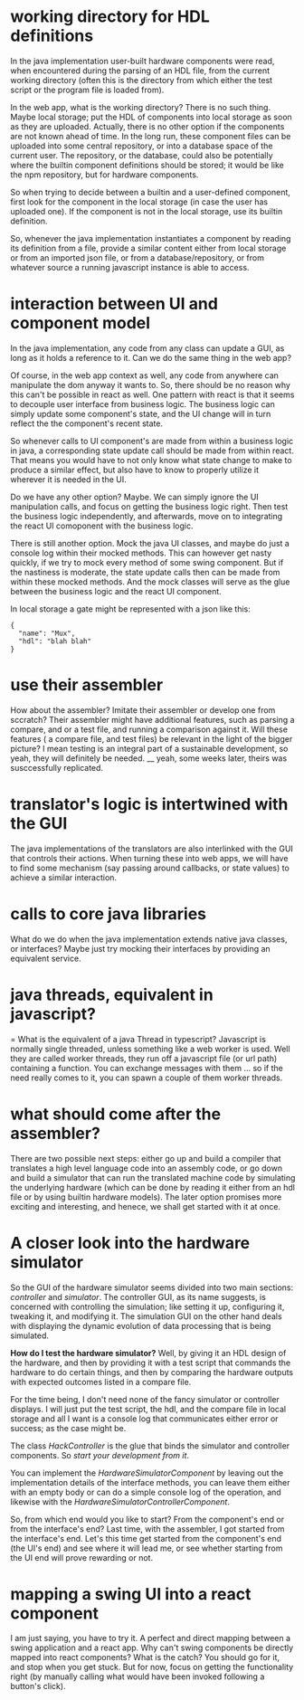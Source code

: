 
# working directory for HDL definitions
In the java implementation user-built hardware components were read, when encountered during the parsing of an HDL file, from the current working directory (often this is the directory from which either the test script or the program file is loaded from).

In the web app, what is the working directory? There is no such thing. Maybe local storage; put the HDL of components into local storage as soon as they are uploaded. Actually, there is no other option if the components are not known ahead of time. In the long run, these component files can be uploaded into some central repository, or into a database space of the current user. The repository, or the database, could also be potentially where the builtin component definitions should be stored; it would be like the npm repository, but for hardware components.

So when trying to decide between a builtin and a user-defined component, first look for the component in the local storage (in case the user has uploaded one). If the component is not in the local storage, use its builtin definition. 

So, whenever the java implementation instantiates a component by reading its definition from a file, provide a similar content either from local storage or from an imported json file, or from a database/repository, or from whatever source a running javascript instance is able to access.

# interaction between UI and component model
In the java implementation, any code from any class can update a GUI, as long as it holds a reference to it. Can we do the same thing in the web app?

Of course, in the web app context as well, any code from anywhere can manipulate the dom anyway it wants to. So, there should be no reason why this can't be possible in react as well. One pattern with react is that it seems to decouple user interface from business logic. The business logic can simply update some component's state, and the UI change will in turn reflect the the component's recent state.

So whenever calls to UI component's are made from within a business logic in java, a corresponding state update call should be made from within react. That means you would have to not only know what state change to make to produce a similar effect, but also have to know to properly utilize it wherever it is needed in the UI.

Do we have any other option? Maybe. We can simply ignore the UI manipulation calls, and focus on getting the business logic right. Then test the business logic independently, and afterwards, move on to integrating the react UI comoponent with the business logic.

There is still another option. Mock the java UI classes, and maybe do just a console log within their mocked methods. This can however get nasty quickly, if we try to mock every method of some swing component. But if the nastiness is moderate, the state update calls then can be made from within these mocked methods. And the mock classes will serve as the glue between the business logic and the react UI component.

In local storage a gate might be represented with a json like this:
```
{
  "name": "Mux",
  "hdl": "blah blah"
}
```
# use their assembler
How about the assembler? Imitate their assembler or develop one from sccratch? Their assembler might have additional features, such as parsing a compare, and or a test file, and running a comparison against it. Will these features ( a compare file, and test files) be relevant in the light of the bigger picture? I mean testing is an integral part of a sustainable development, so yeah, they will definitely be needed. __ yeah, some weeks later, theirs was susccessfully replicated.

# translator's logic is intertwined with the GUI
The java implementations of the translators are also interlinked with the GUI that controls their actions. When turning these into web apps, we will have to find some mechanism (say passing around callbacks, or state values) to achieve a similar interaction.

# calls to core java libraries 
What do we do when the java implementation extends native java classes, or interfaces? Maybe just try mocking their interfaces by providing an equivalent service.

# java threads, equivalent in javascript?
= What is the equivalent of a java Thread in typescript? Javascript is normally single threaded, unless something like a web worker is used. Well they are called worker threads, they run off a javascript file (or url path) containing a function. You can exchange messages with them ... so if the need really comes to it, you can spawn a couple of them worker threads.

# what should come after the assembler?
There are two possible next steps: either go up and build a compiler that translates a high level language code into an assembly code, or go down and build a simulator that can run the translated machine code by simulating the underlying hardware (which can be done by reading it either from an hdl file or by using builtin hardware models). The later option promises more exciting and interesting, and henece, we shall get started with it at once.

# A closer look into the hardware simulator
So the GUI of the hardware simulator seems divided into two main sections: *controller* and *simulator*. The controller GUI, as its name suggests, is concerned with controlling the simulation; like setting it up, configuring it, tweaking it, and modifying it. The simulation GUI on the other hand deals with displaying the dynamic evolution of data processing that is being simulated.

**How do I test the hardware simulator?** Well, by giving it an HDL design of the hardware, and then by providing it with a test script that commands the hardware to do certain things, and then by comparing the hardware outputs with expected outcomes listed in a compare file.

For the time being, I don't need none of the fancy simulator or controller displays. I will just put the test script, the hdl, and the compare file in local storage and all I want is a console log that communicates either error or success; as the case might be.

The class *HackController* is the glue that binds the simulator and controller components. So _start your development from it_.

You can implement the *HardwareSimulatorComponent* by leaving out the implementation details of the interface methods, you can leave them either with an empty body or can do a simple console log of the operation, and likewise with the *HardwareSimulatorControllerComponent*.

So, from which end would you like to start?  From the component's end or from the interface's end? Last time, with the assembler, I got started from the interface's end. Let's this time get started from the component's end (the UI's end) and see where it will lead me, or see whether starting from the UI end will prove rewarding or not.

# mapping a swing UI into a react component
I am just saying, you have to try it. A perfect and direct mapping between a swing application and a react app. Why can't swing components be directly mapped into react components? What is the catch? You should go for it, and stop when you get stuck. But for now, focus on getting the functionality right (by manually calling what would have been invoked following a button's click).
